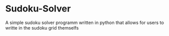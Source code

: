 # Sudoku-Solver
A simple sudoku solver programm written in python that allows for users to writte in the sudoku grid themselfs
